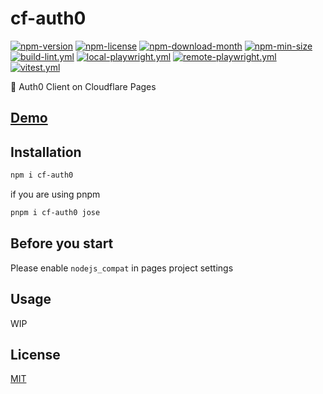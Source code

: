 <!----- BEGIN GHOST DOCS HEADER ----->

# cf-auth0

<!----- BEGIN GHOST DOCS BADGES ----->

<a href="https://npmjs.com/package/cf-auth0"><img src="https://img.shields.io/npm/v/cf-auth0" alt="npm-version" /></a> <a href="https://npmjs.com/package/cf-auth0"><img src="https://img.shields.io/npm/l/cf-auth0" alt="npm-license" /></a> <a href="https://npmjs.com/package/cf-auth0"><img src="https://img.shields.io/npm/dm/cf-auth0" alt="npm-download-month" /></a> <a href="https://npmjs.com/package/cf-auth0"><img src="https://img.shields.io/bundlephobia/min/cf-auth0" alt="npm-min-size" /></a> <a href="https://github.com/jill64/cf-auth0/actions/workflows/build-lint.yml"><img src="https://github.com/jill64/cf-auth0/actions/workflows/build-lint.yml/badge.svg" alt="build-lint.yml" /></a> <a href="https://github.com/jill64/cf-auth0/actions/workflows/local-playwright.yml"><img src="https://github.com/jill64/cf-auth0/actions/workflows/local-playwright.yml/badge.svg" alt="local-playwright.yml" /></a> <a href="https://github.com/jill64/cf-auth0/actions/workflows/remote-playwright.yml"><img src="https://github.com/jill64/cf-auth0/actions/workflows/remote-playwright.yml/badge.svg" alt="remote-playwright.yml" /></a> <a href="https://github.com/jill64/cf-auth0/actions/workflows/vitest.yml"><img src="https://github.com/jill64/cf-auth0/actions/workflows/vitest.yml/badge.svg" alt="vitest.yml" /></a>

<!----- END GHOST DOCS BADGES ----->

🔐 Auth0 Client on Cloudflare Pages

<!----- END GHOST DOCS HEADER ----->

## [Demo](https://cf-auth0.pages.dev)

## Installation

```sh
npm i cf-auth0
```

if you are using pnpm

```sh
pnpm i cf-auth0 jose
```

## Before you start

Please enable `nodejs_compat` in pages project settings

## Usage

WIP

<!----- BEGIN GHOST DOCS FOOTER ----->

## License

[MIT](LICENSE)

<!----- END GHOST DOCS FOOTER ----->
